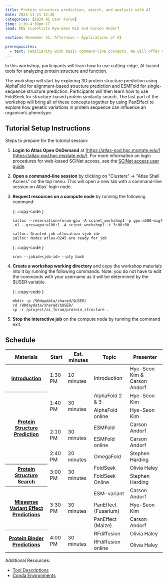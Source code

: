 ```yaml
---
title: Protein structure prediction, search, and analysis with AI
date: 2024-11-21 12:30
categories: [2024 AI User Forum] 
time: 1:30-4:30pm CT
lead: ARS scientists Hye-Seon Kim and Carson Andorf

section: November 21, Afternoon — Applications of AI

prerequisites:
  - text: Familiarity with basic command-line concepts. We will offer virtual training for these skills before the Forum begins.
---
```


In this workshop, participants will learn how to use cutting-edge, AI-based tools for analyzing protein structure and function. <!--excerpt-->  

The workshop will start by exploring 3D protein structure prediction using AlphaFold for alignment-based structure prediction and ESMFold for single-sequence structure prediction. Participants will then learn how to use FoldSeek for structure-based protein similarity search. The last part of the workshop will bring all of these concepts together by using PanEffect to explore how genetic variations in protein sequence can influence an organism’s phenotype.

## Tutorial Setup Instructions 

Steps to prepare for the tutorial session: 

1. **Login to Atlas Open OnDemand** at [https://atlas-ood.hpc.msstate.edu/](https://atlas-ood.hpc.msstate.edu/). For more information on login procedures for web-based SCINet access, see the [SCINet access user guide](https://scinet.usda.gov/guides/access/web-based-login). 

1. **Open a command-line session** by clicking on "Clusters" -> "Atlas Shell Access" on the top menu. This will open a new tab with a command-line session on Atlas' login node. 

1. **Request resources on a compute node** by running the following command:  

    {: .copy-code }
    ```
    salloc --reservation=forum-gpu -A scinet_workshop1 -p gpu-a100-mig7 -n1 --gres=gpu:a100:1 -A scinet_workshop1 -t 3:00:00
    ```
    `salloc: Granted job allocation <job-id>`  
    `salloc: Nodes atlas-0245 are ready for job`

    {: .copy-code }
    ```
    srun --jobid=<job-id> --pty bash
    ```

1. **Create a workshop working directory** and copy the workshop materials into it by running the following commands. Note: you do not have to edit the commands with your username as it will be determined by the $USER variable. 

    {: .copy-code }
    ```
    mkdir -p /90daydata/shared/$USER/ 
    cd /90daydata/shared/$USER/ 
    cp -r /project/ai_forum/protein_structure . 
    ```
 

1. **Stop the interactive job** on the compute node by running the command exit.

## Schedule


<div class="usa-table-container usa-table-container--scrollable">
  <table class="usa-table width-full">
        <thead>
            <tr>
                <th role="columnheader">Materials</th>
                <th role="columnheader">Start</th>
                <th role="columnheader">Est. minutes</th>
                <th role="columnheader">Topic</th>
                <th role="columnheader">Presenter</th>
            </tr>
        </thead>
        <tbody>
          <tr class="border-top-2px">
            <th scope="row" data-label="Materials" tabindex="0">
              <a href="/assets/pdf/workshops/2024-ai-user-forum/21-protein-structure/Introduction_Slides.pdf" target="_blank">Introduction</a>            
            </th>
            <td data-label="Start"> 1:30 PM </td>
            <td data-label="Est. minutes"> 10 minutes </td>
            <td data-label="Topic"> Introduction </td>
            <td data-label="Presenter">Hye-Seon Kim & Carson Andorf </td>
        </tr>
        <tr class="border-top-2px">
          <th scope="row" data-label="Materials" rowspan="5" tabindex="0">
            <a href="/assets/pdf/workshops/2024-ai-user-forum/21-protein-structure/Protein_Structure_Prediction.pdf" target="_blank">Protein Structure Prediction</a>
          </th>
          <td data-label="Start" rowspan="2"> 1:40 PM </td>
          <td data-label="Est. minutes" rowspan="2"> 30 minutes </td>
          <td data-label="Topic"> AlphaFold 2 & 3 </td>
          <td data-label="Presenter"> Hye-Seon Kim </td>
        </tr>
        <tr>
          <td data-label="Topic"> AlphaFold online </td>
          <td data-label="Presenter"> Hye-Seon Kim </td>
        </tr>
        <tr>
          <td data-label="Start" rowspan="2"> 2:10 PM </td>
          <td data-label="Est. minutes" rowspan="2"> 30 minutes </td>
          <td data-label="Topic"> ESMFold </td>
          <td data-label="Presenter"> Carson Andorf </td>
        </tr>
        <tr>
          <td data-label="Topic"> ESMFold online </td>
          <td data-label="Presenter"> Carson Andorf </td>
        </tr>
        <tr>
          <td data-label="Start"> 2:40 PM </td>
          <td data-label="Est. minutes"> 20 minutes </td>
          <td data-label="Topic"> OmegaFold </td>
          <td data-label="Presenter"> Stephen Harding </td>
        </tr>
        <tr class="border-top-2px">
          <th scope="row" data-label="Materials" rowspan="2" tabindex="0">
            <a href="/assets/pdf/workshops/2024-ai-user-forum/21-protein-structure/Protein_Structure_Search.pdf" target="_blank">Protein Structure Search</a>
          </th>
          <td data-label="Start" rowspan="2"> 3:00 PM </td>
          <td data-label="Est. minutes" rowspan="2"> 30 minutes </td>
          <td data-label="Topic"> FoldSeek </td>
          <td data-label="Presenter"> Olivia Haley </td>
        </tr>
        <tr>
          <td data-label="Topic"> FoldSeek Online </td>
          <td data-label="Presenter"> Stephen Harding </td>
        </tr>
        <tr class="border-top-2px">
          <th scope="row" data-label="Materials" rowspan="3" tabindex="0">
            <a href="/assets/pdf/workshops/2024-ai-user-forum/21-protein-structure/Variant_Effect_Scores.pdf" target="_blank">Missense Variant Effect Predictions</a>
          </th>
          <td data-label="Start" rowspan="3"> 3:30 PM </td>
          <td data-label="Est. minutes" rowspan="3"> 30 minutes </td>
          <td data-label="Topic"> ESM-variant </td>
          <td data-label="Presenter"> Carson Andorf </td>
        </tr>
        <tr>
          <td data-label="Topic"> PanEffect (Fusarium) </td>
          <td data-label="Presenter"> Hye-Seon Kim </td>
        </tr>
        <tr>
          <td data-label="Topic"> PanEffect (Maize) </td>
          <td data-label="Presenter"> Carson Andorf </td>
        </tr>
        <tr class="border-top-2px">
          <th scope="row" data-label="Materials" rowspan="2" tabindex="0">
            <a href="/assets/pdf/workshops/2024-ai-user-forum/21-protein-structure/Protein_Binder_Prediction.pdf" target="_blank">Protein Binder Predictions</a>
          </th>
          <td data-label="Start" rowspan="2"> 4:00 PM </td>
          <td data-label="Est. minutes" rowspan="2"> 30 minutes </td>
          <td data-label="Topic"> RFdiffusion </td>
          <td data-label="Presenter"> Olivia Haley </td>
        </tr>
        <tr>
          <td data-label="Topic"> RFdiffusion online </td>
          <td data-label="Presenter"> Olivia Haley </td>
        </tr>
      </tbody>
    </table>
</div>

Additional Resources:
* <a href="/assets/pdf/workshops/2024-ai-user-forum/21-protein-structure/Tool_Descriptions.pdf" target="_blank">Tool Descriptions</a>
* <a href="/assets/pdf/workshops/2024-ai-user-forum/21-protein-structure/Conda_Environments.pdf" target="_blank">Conda Environments</a>
